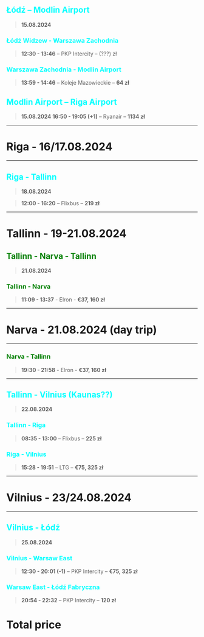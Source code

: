## <span style="color:cyan"> Łódź – Modlin Airport </span>
> **15.08.2024**

### <span style="color:cyan"> Łódź Widzew - Warszawa Zachodnia </span>
> **12:30 - 13:46** – PKP Intercity – (???) zł <!-- **75 zł** -->

### <span style="color:cyan"> Warszawa Zachodnia - Modlin Airport </span>
> **13:59 - 14:46** – Koleje Mazowieckie – **64 zł**

## <span style="color:cyan"> Modlin Airport – Riga Airport </span>
> **15.08.2024**
> **16:50 - 19:05 (+1)** – Ryanair – **1134 zł**

<hr>

# Riga - 16/17.08.2024

<hr>

## <span style="color:cyan"> Riga - Tallinn </span>
> **18.08.2024**

> **12:00 - 16:20** – Flixbus – **219 zł**

<hr>

# Tallinn - 19-21.08.2024

## <span style="color:green"> Tallinn - Narva - Tallinn </span>
> **21.08.2024**
### <span style="color:green"> Tallinn - Narva </span>
> **11:09 - 13:37** - Elron - **€37, 160 zł**

<hr>

# Narva - 21.08.2024 (day trip)

<hr>

### <span style="color:green"> Narva - Tallinn </span>
> **19:30 - 21:58** - Elron - **€37, 160 zł**

<hr>

## <span style="color:cyan"> Tallinn - Vilnius (Kaunas??) </span>
> **22.08.2024**
### <span style="color:cyan"> Tallinn - Riga </span>
> **08:35 - 13:00** – Flixbus – **225 zł**

### <span style="color:cyan"> Riga - Vilnius </span>
> **15:28 - 19:51** – LTG – **€75, 325 zł**

<hr>

# Vilnius - 23/24.08.2024

<hr>

## <span style="color:cyan"> Vilnius - Łódź </span>
> **25.08.2024**
### <span style="color:cyan"> Vilnius - Warsaw East </span>
> **12:30 - 20:01 (-1)** – PKP Intercity – **€75, 325 zł**

### <span style="color:cyan"> Warsaw East - Łódź Fabryczna </span>
> **20:54 - 22:32** – PKP Intercity – **120 zł**

# Total price
<!-- > **2000 zł ± 335 zł** -->